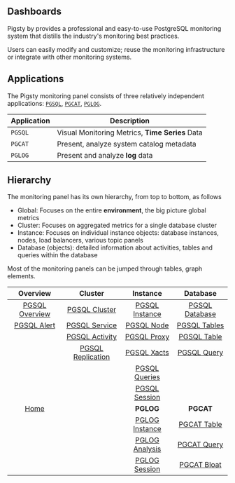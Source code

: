 ## Dashboards

Pigsty by provides a professional and easy-to-use PostgreSQL monitoring system that distills the industry's monitoring best practices.

Users can easily modify and customize; reuse the monitoring infrastructure or integrate with other monitoring systems.

## Applications

The Pigsty monitoring panel consists of three relatively independent applications: [`PGSQL`](http://demo.pigsty.cc/d/pgsql-overview), [`PGCAT`](http://demo.pigsty.cc/d/pgcat-table), [`PGLOG`]( http://demo.pigsty.cc/d/pglog-instance).

| Application | Description |
| ------- | -------------------------------- |
| `PGSQL` | Visual Monitoring Metrics, **Time Series** Data |
| `PGCAT` | Present, analyze system catalog metadata |
| `PGLOG` | Present and analyze **log** data |


## Hierarchy

The monitoring panel has its own hierarchy, from top to bottom, as follows

* Global: Focuses on the entire **environment**, the big picture global metrics
* Cluster: Focuses on aggregated metrics for a single database cluster
* Instance: Focuses on individual instance objects: database instances, nodes, load balancers, various topic panels
* Database (objects): detailed information about activities, tables and queries within the database

Most of the monitoring panels can be jumped through tables, graph elements.



|            Overview             |            Cluster             |           Instance             |           Database          |
| :----------------------------------------------------------: | :----------------------------------------------------------: | :----------------------------------------------------------: | :----------------------------------------------------------: |
|        [PGSQL Overview](http://demo.pigsty.cc/d/pgsql-overview)        |  [PGSQL Cluster](http://demo.pigsty.cc/d/pgsql-cluster)  | [PGSQL Instance](http://demo.pigsty.cc/d/pgsql-instance) | [PGSQL Database](http://demo.pigsty.cc/d/pgsql-database) |
| [PGSQL Alert](http://demo.pigsty.cc/d/pgsql-alert/) | [PGSQL Service](http://demo.pigsty.cc/d/pgsql-service) | [PGSQL Node](http://demo.pigsty.cc/d/pgsql-node/) | [PGSQL Tables](http://demo.pigsty.cc/d/pgsql-tables) |
|  | [PGSQL Activity](http://demo.pigsty.cc/d/pgsql-activity) | [PGSQL Proxy](http://demo.pigsty.cc/d/pgsql-proxy) | [PGSQL Table](http://demo.pigsty.cc/d/pgsql-table) |
|  | [PGSQL Replication](http://demo.pigsty.cc/d/pgsql-replication) | [PGSQL Xacts](http://demo.pigsty.cc/d/pgsql-xacts) | [PGSQL Query](http://demo.pigsty.cc/d/pgsql-query) |
|  |  | [PGSQL Queries](http://demo.pigsty.cc/d/pgsql-queries) |  |
|  |  |        [PGSQL Session](http://demo.pigsty.cc/d/pgsql-session)        |        |
| [Home](http://demo.pigsty.cc/d/home) |  | **PGLOG** | **PGCAT** |
|            |  |  [PGLOG Instance](http://demo.pigsty.cc/d/pglog-instance)  | [PGCAT Table](http://demo.pigsty.cc/d/pgcat-table/pgcat-table) |
|  |  | [PGLOG Analysis](http://demo.pigsty.cc/d/pglog-analysis) | [PGCAT Query](http://demo.pigsty.cc/d/pgcat-query) |
|  |  | [PGLOG Session](http://demo.pigsty.cc/d/pglog-session) | [PGCAT Bloat](http://demo.pigsty.cc/d/pgcat-bloat) |

